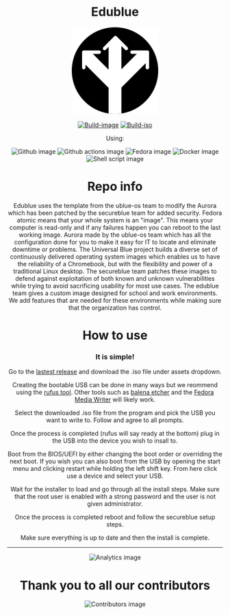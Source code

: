 <div align='center'>

# Edublue
![Edublue logo](https://raw.githubusercontent.com/proJM-Dev-team/edublue/main/assets/edublue.svg)

[![Build-image](https://github.com/proJM-Dev-team/edublue/actions/workflows/image_build.yml/badge.svg)](https://github.com/proJM-Dev-team/edublue/actions/workflows/image_build.yml)
[![Build-iso](https://github.com/proJM-Dev-team/edublue/actions/workflows/iso_build.yml/badge.svg)](https://github.com/proJM-Dev-team/edublue/actions/workflows/iso_build.yml)

Using:

![Github image](https://img.shields.io/badge/GitHub-100000?style=for-the-badge&logo=github&logoColor=white)
![Github actions image](https://img.shields.io/badge/GitHub_Actions-2088FF?style=for-the-badge&logo=github-actions&logoColor=white)
![Fedora image](https://img.shields.io/badge/Fedora-51A2DA?style=for-the-badge&logo=fedora&logoColor=white)
![Docker image](https://img.shields.io/badge/Docker-2CA5E0?style=for-the-badge&logo=docker&logoColor=white)
![Shell script image](https://img.shields.io/badge/Shell_Script-121011?style=for-the-badge&logo=gnu-bash&logoColor=white)

# Repo info
Edublue uses the template from the ublue-os team to modify the Aurora which has been patched by the secureblue team for added security. Fedora atomic means that your whole system is an "image". This means your computer is read-only and if any failures happen you can reboot to the last working image. Aurora made by the ublue-os team which has all the configuration done for you to make it easy for IT to locate and eliminate downtime or problems. The Universal Blue project builds a diverse set of continuously delivered operating system images which enables us to have the reliability of a Chromebook, but with the flexibility and power of a traditional Linux desktop. The secureblue team patches these images to defend against exploitation of both known and unknown vulnerabilities while trying to avoid sacrificing usability for most use cases. The edublue team gives a custom image designed for school and work environments. We add features that are needed for these environments while making sure that the organization has control.

# How to use

### It is simple!

Go to the [lastest release](https://github.com/proJM-Dev-team/releases) and download the .iso file under assets dropdown.

Creating the bootable USB can be done in many ways but we reommend using the [rufus tool](https://rufus.ie/). Other tools such as [balena etcher](https://etcher.balena.io/) and the [Fedora Media Writer](https://github.com/FedoraQt/MediaWriter) will likely work.

Select the downloaded .iso file from the program and pick the USB you want to write to. Follow and agree to all prompts.

Once the process is completed (rufus will say ready at the bottom) plug in the USB into the device you wish to insall to.

Boot from the BIOS/UEFI by either changing the boot order or overriding the next boot. If you wish you can also boot from the USB by opening the start menu and clicking restart while holding the left shift key. From here click use a device and select your USB.

Wait for the installer to load and go through all the install steps. Make sure that the root user is enabled with a strong password and the user is not given administrator.

Once the process is completed reboot and follow the secureblue setup steps. 

Make sure everything is up to date and then the install is complete.

---

![Analytics image](https://repobeats.axiom.co/api/embed/5d4a03920ca65f303f2b16da3ba0addc18e9bc1e.svg)

# Thank you to all our contributors
![Contributors image](https://contrib.rocks/image?repo=proJM-Dev-team/edublue)

